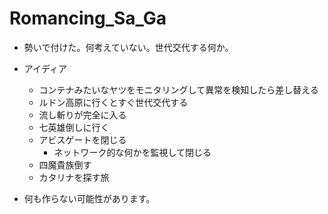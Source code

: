 # Romancing_Sa_Ga
- 勢いで付けた。何考えていない。世代交代する何か。
- アイディア
  - コンテナみたいなヤツをモニタリングして異常を検知したら差し替える
  - ルドン高原に行くとすぐ世代交代する
  - 流し斬りが完全に入る
  - 七英雄倒しに行く
  - アビスゲートを閉じる
    - ネットワーク的な何かを監視して閉じる
  - 四魔貴族倒す
  - カタリナを探す旅

- 何も作らない可能性があります。
